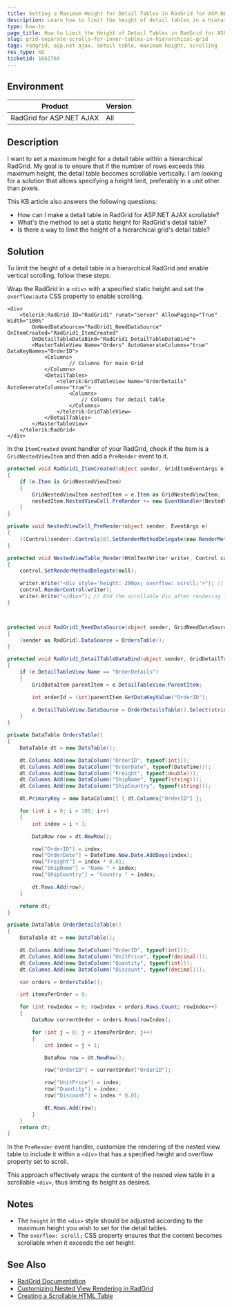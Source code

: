 ```yaml
---
title: Setting a Maximum Height for Detail Tables in RadGrid for ASP.NET AJAX
description: Learn how to limit the height of detail tables in a hierarchical RadGrid for ASP.NET AJAX, allowing for vertical scrolling when exceeding the set maximum height.
type: how-to
page_title: How to Limit the Height of Detail Tables in RadGrid for ASP.NET AJAX
slug: grid-separate-scrolls-for-inner-tables-in-hierarchical-grid
tags: radgrid, asp.net ajax, detail table, maximum height, scrolling
res_type: kb
ticketid: 1662784
---
```


## Environment

| Product | Version |
| --- | --- |
| RadGrid for ASP.NET AJAX | All |

## Description

I want to set a maximum height for a detail table within a hierarchical RadGrid. My goal is to ensure that if the number of rows exceeds this maximum height, the detail table becomes scrollable vertically. I am looking for a solution that allows specifying a height limit, preferably in a unit other than pixels.

This KB article also answers the following questions:

- How can I make a detail table in RadGrid for ASP.NET AJAX scrollable?
- What's the method to set a static height for RadGrid's detail table?
- Is there a way to limit the height of a hierarchical grid's detail table?

## Solution

To limit the height of a detail table in a hierarchical RadGrid and enable vertical scrolling, follow these steps:

Wrap the RadGrid in a `<div>` with a specified static height and set the `overflow:auto` CSS property to enable scrolling.

````ASP.NET
<div>
    <telerik:RadGrid ID="RadGrid1" runat="server" AllowPaging="True" Width="100%"
        OnNeedDataSource="RadGrid1_NeedDataSource" OnItemCreated="RadGrid1_ItemCreated"
        OnDetailTableDataBind="RadGrid1_DetailTableDataBind">
        <MasterTableView Name="Orders" AutoGenerateColumns="true" DataKeyNames="OrderID">
            <Columns>
                    // Columns for main Grid
            </Columns>
            <DetailTables>
                <telerik:GridTableView Name="OrderDetails" AutoGenerateColumns="true">
                    <Columns>
                        // Columns for detail table
                    </Columns>
                </telerik:GridTableView>
            </DetailTables>
        </MasterTableView>
    </telerik:RadGrid>
</div>
````

In the `ItemCreated` event handler of your RadGrid, check if the item is a `GridNestedViewItem` and then add a `PreRender` event to it.

````C#
protected void RadGrid1_ItemCreated(object sender, GridItemEventArgs e)
{
    if (e.Item is GridNestedViewItem)
    {
        GridNestedViewItem nestedItem = e.Item as GridNestedViewItem;
        nestedItem.NestedViewCell.PreRender += new EventHandler(NestedViewCell_PreRender);
    }
}

private void NestedViewCell_PreRender(object sender, EventArgs e)
{
    ((Control)sender).Controls[0].SetRenderMethodDelegate(new RenderMethod(NestedViewTable_Render)); // This line replaces the rendering logic of the nested view table with the custom logic defined in NestedViewTable_Render.
}

protected void NestedViewTable_Render(HtmlTextWriter writer, Control control)
{
    control.SetRenderMethodDelegate(null);

    writer.Write("<div style='height: 200px; overflow: scroll;'>"); // Starts the scrollable div 
    control.RenderControl(writer);
    writer.Write("</div>"); // End the scrollable div after rendering its content (the nested view)
}



protected void RadGrid1_NeedDataSource(object sender, GridNeedDataSourceEventArgs e)
{
    (sender as RadGrid).DataSource = OrdersTable();
}

protected void RadGrid1_DetailTableDataBind(object sender, GridDetailTableDataBindEventArgs e)
{
    if (e.DetailTableView.Name == "OrderDetails")
    {
        GridDataItem parentItem = e.DetailTableView.ParentItem;

        int orderId = (int)parentItem.GetDataKeyValue("OrderID");

        e.DetailTableView.DataSource = OrderDetailsTable().Select(string.Format("OrderID = '{0}'", orderId));
    }
}

private DataTable OrdersTable()
{
    DataTable dt = new DataTable();

    dt.Columns.Add(new DataColumn("OrderID", typeof(int)));
    dt.Columns.Add(new DataColumn("OrderDate", typeof(DateTime)));
    dt.Columns.Add(new DataColumn("Freight", typeof(double)));
    dt.Columns.Add(new DataColumn("ShipName", typeof(string)));
    dt.Columns.Add(new DataColumn("ShipCountry", typeof(string)));

    dt.PrimaryKey = new DataColumn[] { dt.Columns["OrderID"] };

    for (int i = 0; i < 100; i++)
    {
        int index = i + 1;

        DataRow row = dt.NewRow();

        row["OrderID"] = index;
        row["OrderDate"] = DateTime.Now.Date.AddDays(index);
        row["Freight"] = index * 0.01;
        row["ShipName"] = "Name " + index;
        row["ShipCountry"] = "Country " + index;

        dt.Rows.Add(row);
    }

    return dt;
}

private DataTable OrderDetailsTable()
{
    DataTable dt = new DataTable();

    dt.Columns.Add(new DataColumn("OrderID", typeof(int)));
    dt.Columns.Add(new DataColumn("UnitPrice", typeof(decimal)));
    dt.Columns.Add(new DataColumn("Quantity", typeof(int)));
    dt.Columns.Add(new DataColumn("Discount", typeof(decimal)));

    var orders = OrdersTable();

    int itemsPerOrder = 8;

    for (int rowIndex = 0; rowIndex < orders.Rows.Count; rowIndex++)
    {
        DataRow currentOrder = orders.Rows[rowIndex];

        for (int j = 0; j < itemsPerOrder; j++)
        {
            int index = j + 1;

            DataRow row = dt.NewRow();

            row["OrderID"] = currentOrder["OrderID"];

            row["UnitPrice"] = index;
            row["Quantity"] = index;
            row["Discount"] = index * 0.01;

            dt.Rows.Add(row);
        }
    }
    return dt;
}
````

In the `PreRender` event handler, customize the rendering of the nested view table to include it within a `<div>` that has a specified height and overflow property set to scroll.

This approach effectively wraps the content of the nested view table in a scrollable `<div>`, thus limiting its height as desired.

## Notes

- The `height` in the `<div>` style should be adjusted according to the maximum height you wish to set for the detail tables.
- The `overflow: scroll;` CSS property ensures that the content becomes scrollable when it exceeds the set height.

## See Also

- [RadGrid Documentation](https://docs.telerik.com/devtools/aspnet-ajax/controls/grid/overview)
- [Customizing Nested View Rendering in RadGrid](https://www.telerik.com/support/code-library/separate-scrolls-for-inner-tables-in-hierarchical-grid)
- [Creating a Scrollable HTML Table](https://stackoverflow.com/questions/8232713/how-to-display-scroll-bar-onto-a-html-table)

